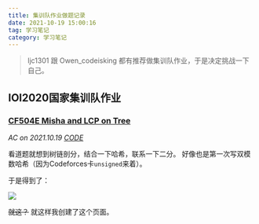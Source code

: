 ```yaml
---
title: 集训队作业做题记录
date: 2021-10-19 15:00:16
tag: 学习笔记
category: 学习笔记
---
```


> ljc1301 跟 Owen_codeisking 都有推荐做集训队作业，于是决定挑战一下自己。

## IOI2020国家集训队作业

### [CF504E Misha and LCP on Tree](https://codeforces.com/problemset/problem/504/E)

*AC on 2021.10.19 [CODE](/code/#CF504E)*

看道题就想到树链剖分，结合一下哈希，联系一下二分。
好像也是第一次写双模数哈希（因为Codeforces卡`unsigned`来着）。

于是得到了：

![](/image/CF504E.png)

~~就这？~~ 就这样我创建了这个页面。


